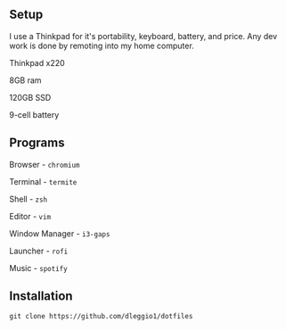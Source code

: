 ## Setup
I use a Thinkpad for it's portability, keyboard, battery, and price. Any dev work is done by remoting into my home computer.

Thinkpad x220

8GB ram

120GB SSD

9-cell battery

## Programs
Browser - `chromium`

Terminal - `termite`

Shell - `zsh`

Editor - `vim`

Window Manager - `i3-gaps`

Launcher - `rofi`

Music - `spotify`

## Installation
`git clone https://github.com/dleggio1/dotfiles`

